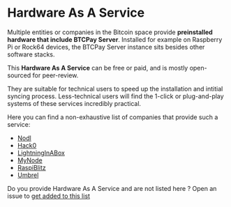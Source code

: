 # Hardware As A Service

Multiple entities or companies in the Bitcoin space provide **preinstalled hardware that include BTCPay Server**.
Installed for example on Raspberry Pi or Rock64 devices, the BTCPay Server instance sits besides other software stacks.

This **Hardware As A Service** can be free or paid, and is mostly open-sourced for peer-review.

They are suitable for technical users to speed up the installation and intitial syncing process.
Less-technical users will find the 1-click or plug-and-play systems of these services incredibly practical.

Here you can find a non-exhaustive list of companies that provide such a service:
- [Nodl](https://www.nodl.it/)
- [Hack0](https://www.dglab.com/en/works/hack0/)
- [LightningInABox](https://lightninginabox.co/)
- [MyNode](https://mynodebtc.com/)
- [RaspiBlitz](https://shop.fulmo.org/raspiblitz/)
- [Umbrel](https://getumbrel.com/)

Do you provide Hardware As A Service and are not listed here ? Open an issue to [get added to this list](https://github.com/btcpayserver/btcpayserver-doc/issues)
